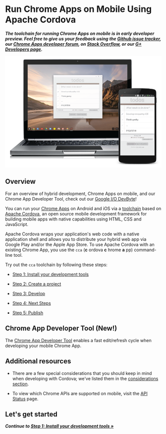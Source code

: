# Run Chrome Apps on Mobile Using Apache Cordova
_**The toolchain for running Chrome Apps on mobile is in early developer preview. Feel free to give us your feedback using the [Github issue tracker](https://github.com/MobileChromeApps/mobile-chrome-apps/issues), our [Chrome Apps developer forum](http://groups.google.com/a/chromium.org/group/chromium-apps/topics), on [Stack Overflow](http://stackoverflow.com/questions/tagged/google-chrome-app), or our [G+ Developers page](https://plus.google.com/+GoogleChromeDevelopers/).**_

![A Chrome App running on both desktop and mobile](docs/images/todomvc-chromebook.png)

## Overview

For an overview of hybrid development, Chrome Apps on mobile, and our Chrome App Developer Tool, check out our [Google I/O DevByte](https://www.youtube.com/watch?v=nU4lvgTrjFI)!

You can run your [Chrome Apps](http://developer.chrome.com/apps) on Android and iOS via a [toolchain](https://github.com/MobileChromeApps/mobile-chrome-apps) based on [Apache Cordova](http://cordova.apache.org), an open source mobile development framework for building mobile apps with native capabilities using HTML, CSS and JavaScript.

Apache Cordova wraps your application's web code with a native application shell and allows you to distribute your hybrid web app via Google Play and/or the Apple App Store. To use Apache Cordova with an existing Chrome App, you use the `cca` (**c** ordova **c** hrome **a** pp) command-line tool.

Try out the `cca` toolchain by following these steps:

* [Step 1: Install your development tools](https://github.com/MobileChromeApps/mobile-chrome-apps/blob/master/docs/Installation.md)

* [Step 2: Create a project](https://github.com/MobileChromeApps/mobile-chrome-apps/blob/master/docs/CreateProject.md)

* [Step 3: Develop](https://github.com/MobileChromeApps/mobile-chrome-apps/blob/master/docs/Develop.md)

* [Step 4: Next Steps](https://github.com/MobileChromeApps/mobile-chrome-apps/blob/master/docs/NextSteps.md)

* [Step 5: Publish](https://github.com/MobileChromeApps/mobile-chrome-apps/blob/master/docs/Publish.md)

## Chrome App Developer Tool (New!)

The [Chrome App Developer Tool](https://github.com/MobileChromeApps/chrome-app-developer-tool/) enables a fast edit/refresh cycle when developing your mobile Chrome App.

## Additional resources

* There are a few special considerations that you should keep in mind when developing with Cordova; we've listed them in the [considerations section](https://github.com/MobileChromeApps/mobile-chrome-apps/blob/master/docs/CordovaConsiderations.md).

* To view which Chrome APIs are supported on mobile, visit the [API Status](https://github.com/MobileChromeApps/mobile-chrome-apps/blob/master/docs/APIStatus.md) page.


## Let's get started

_**Continue to [Step 1: Install your development tools &raquo;](https://github.com/MobileChromeApps/mobile-chrome-apps/blob/master/docs/Installation.md)**_
